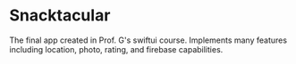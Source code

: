 # Snacktacular
The final app created in Prof. G's swiftui course. Implements many features including location, photo, rating, and firebase capabilities.
